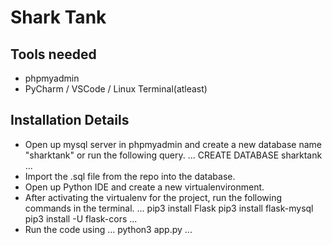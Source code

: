 # Shark Tank

## Tools needed
  - phpmyadmin
  - PyCharm / VSCode / Linux Terminal(atleast)
  
## Installation Details
  
  - Open up mysql server in phpmyadmin and create a new database name "sharktank" or run the following query.
  ...
  CREATE DATABASE sharktank
  ...
  - Import the .sql file from the repo into the database.
  - Open up Python IDE and create a new virtualenvironment.
  - After activating the virtualenv for the project, run the following commands in the terminal.
  ...
  pip3 install Flask
  pip3 install flask-mysql
  pip3 install -U flask-cors
  ...
  - Run the code using ... python3 app.py ... 
